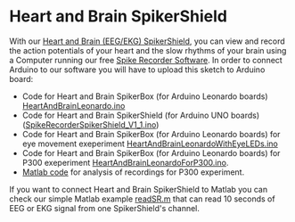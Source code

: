 # Heart and Brain SpikerShield 

With our [Heart and Brain (EEG/EKG) SpikerShield](https://backyardbrains.com/products/heartAndBrainSpikerShieldBundle), you can view and record the action potentials of your heart and the slow rhythms of your brain using a Computer running our free [Spike Recorder Software](https://backyardbrains.com/products/spikerecorder). In order to connect Arduino to our software you will have to upload this sketch to Arduino board:

 - Code for Heart and Brain SpikerBox (for Arduino Leonardo boards) [HeartAndBrainLeonardo.ino](Arduino%20Code/HeartAndBrainLeonardo-V1-0/HEBSpikerboxLeonardo-V1-0.ino)
 - Code for Heart and Brain SpikerShield (for Arduino UNO boards)([SpikeRecorderSpikerShield_V1_1.ino](Arduino%20Code/SpikeRecorder/SpikeRecorderSpikerShield_V1_1.ino))
 - Code for Heart and Brain SpikerBox (for Arduino Leonardo boards) for eye movement exeperiment [HeartAndBrainLeonardoWithEyeLEDs.ino](Arduino%20Code/HeartAndBrainLeonardoWithEyeLEDs/HeartAndBrainLeonardoWithEyeLEDs.ino)
 - Code for Heart and Brain SpikerBox (for Arduino Leonardo boards) for P300 exeperiment [HeartAndBrainLeonardoForP300.ino](Arduino%20Code/HeartAndBrainLeonardoForP300/HeartAndBrainLeonardoForP300.ino). 
 - [Matlab code](Matlab%20Code/P300) for analysis of recordings for P300 experiment.

If you want to connect Heart and Brain SpikerShield to Matlab you can check our simple Matlab example [readSR.m](Documentation/Matlab/readSR.m) that can read 10 seconds of EEG or EKG signal from one SpikerShield's channel.
 

 
 
 
